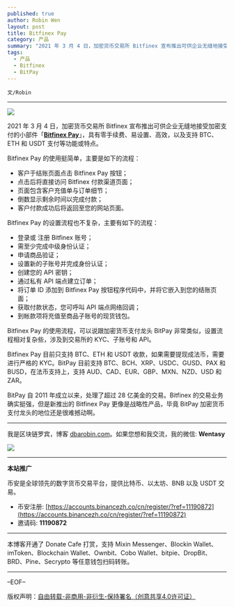```yaml
---
published: true
author: Robin Wen
layout: post
title: Bitfinex Pay
category: 产品
summary: "2021 年 3 月 4 日，加密货币交易所 Bitfinex 宣布推出可供企业无缝地接受加密支付的小部件「Bitfinex Pay」，具有零手续费、易设置、高效，以及支持 BTC、ETH 和 USDT 支付等功能或特点。BitPay 自 2011 年成立以来，处理了超过 28 亿美金的交易。Bitfinex 的交易业务确实挺强，但是新推出的 Bitfinex Pay 更像是战略性产品，毕竟 BitPay 加密货币支付龙头的地位还是很难撼动啊。"
tags:
  - 产品
  - Bitfinex
  - BitPay
---
```


`文/Robin`

***

![](https://cdn.dbarobin.com/sot4f84.png)

2021 年 3 月 4 日，加密货币交易所 Bitfinex 宣布推出可供企业无缝地接受加密支付的小部件「**[Bitfinex Pay](https://twitter.com/bitfinex/status/1367169999085928453)**」，具有零手续费、易设置、高效，以及支持 BTC、ETH 和 USDT 支付等功能或特点。

Bitfinex Pay 的使用挺简单，主要是如下的流程：

* 客户于结账页面点击 Bitfinex Pay 按钮；
* 点击后将直接访问 Bitfinex 付款渠道页面；
* 页面包含客户充值单与订单细节；
* 倒数显示剩余时间以完成付款；
* 客户付款成功后将返回至您的网站页面。

Bitfinex Pay 的设置流程也不复杂，主要有如下的流程：

* 登录或 注册 Bitfinex 账号；
* 需至少完成中级身份认证；
* 申请商品验证；
* 设置新的子账号并完成身份认证；
* 创建您的 API 密钥；
* 通过私有 API 端点建立订单；
* 将订单 ID 添加到 Bitfinex Pay 按钮程序代码中，并将它嵌入到您的结账页面；
* 获取付款状态，您可呼叫 API 端点网络回调；
* 到帐款项将充值至商品子账号的现货钱包。

Bitfinex Pay 的使用流程，可以说跟加密货币支付龙头 BitPay 非常类似，设置流程相对复杂些，涉及到交易所的 KYC、子账号和 API。

Bitfinex Pay 目前只支持 BTC、ETH 和 USDT 收款，如果需要提现成法币，需要进行严格的 KYC。BitPay 目前支持 BTC、BCH、XRP、USDC、GUSD、PAX 和 BUSD，在法币支持上，支持 AUD、CAD、EUR、GBP、MXN、NZD、USD 和 ZAR。

BitPay 自 2011 年成立以来，处理了超过 28 亿美金的交易。Bitfinex 的交易业务确实挺强，但是新推出的 Bitfinex Pay 更像是战略性产品，毕竟 BitPay 加密货币支付龙头的地位还是很难撼动啊。

***

我是区块链罗宾，博客 [dbarobin.com](https://dbarobin.com/)。如果您想和我交流，我的微信: **Wentasy**

![](https://cdn.dbarobin.com/v4yywe2.png)

***

**本站推广**

币安是全球领先的数字货币交易平台，提供比特币、以太坊、BNB 以及 USDT 交易。

* 币安注册: [https://accounts.binancezh.co/cn/register/?ref=11190872](https://accounts.binancezh.co/cn/register/?ref=11190872)
* 邀请码: **11190872**

***

本博客开通了 Donate Cafe 打赏，支持 Mixin Messenger、Blockin Wallet、imToken、Blockchain Wallet、Ownbit、Cobo Wallet、bitpie、DropBit、BRD、Pine、Secrypto 等任意钱包扫码转账。

<center>
    <div class="--donate-button"
         data-button-id="f8b9df0d-af9a-460d-8258-d3f435445075"
    ></div>
</center>

***

–EOF–

版权声明：[自由转载-非商用-非衍生-保持署名（创意共享4.0许可证）](http://creativecommons.org/licenses/by-nc-nd/4.0/deed.zh)